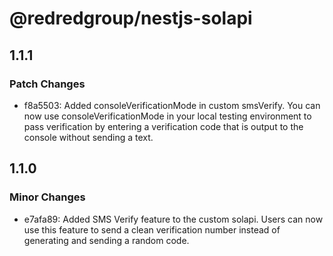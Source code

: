 # @redredgroup/nestjs-solapi

## 1.1.1

### Patch Changes

- f8a5503: Added consoleVerificationMode in custom smsVerify. You can now use consoleVerificationMode in your local testing environment to pass verification by entering a verification code that is output to the console without sending a text.

## 1.1.0

### Minor Changes

- e7afa89: Added SMS Verify feature to the custom solapi. Users can now use this feature to send a clean verification number instead of generating and sending a random code.
